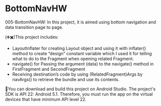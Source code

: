 # BottomNavHW
005-BottomNavHW: In this project, it is aimed using bottom navigation and data transition page to page.

(➕✖️)This project includes:
-	LayoutInflater for creating Layout object and using it with inflater() method to create “design” constant variable which I used it for telling what to do to the Fragment when opening related Fragment.
-	navigate() for Passing the argument (data) to the navigate() method in FirstFragment and SecondFragment 
-	Receiving destination’s code by using (RelatedFragment)Args by navArgs() to retrieve the bundle and use its contents.

🔨You can download and build this project on Android Studio. The project's SDK is API 22: Android 5.1. 
Therefore, you must run the app on the virtual devices that have minimum API level 22.

